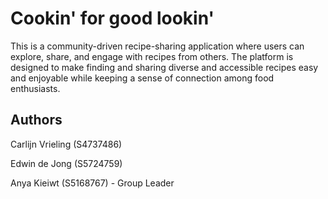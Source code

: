 # Cookin' for good lookin'

This is a community-driven recipe-sharing application where users can explore, share, and engage with recipes from others. The platform is designed to make finding and sharing diverse and accessible recipes easy and enjoyable while keeping a sense of connection among food enthusiasts.

## Authors
Carlijn Vrieling (S4737486)

Edwin de Jong (S5724759)

Anya Kieiwt (S5168767) - Group Leader

